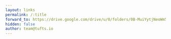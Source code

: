 ```yaml
---
layout: links
permalink: /:title
forward_to: https://drive.google.com/drive/u/0/folders/0B-MuiYytjNeoWm5YOUc5NVRvRm8
hidden: false
author: team@tufts.io
---
```

